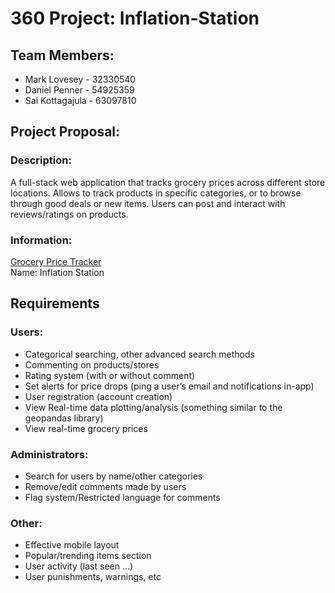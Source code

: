 # 360 Project: Inflation-Station

## Team Members:
- Mark Lovesey - 32330540
- Daniel Penner - 54925359
- Sai Kottagajula - 63097810
## Project Proposal:
### Description:<br/>
A full-stack web application that tracks grocery prices across different store locations. Allows to track products in specific categories, or to browse through good deals or new items. Users can post and interact with reviews/ratings on products.
### Information:
<ins>Grocery Price Tracker</ins><br/>
Name: Inflation Station<br/>
## Requirements
### Users:
- Categorical searching, other advanced search methods
- Commenting on products/stores
- Rating system (with or without comment)
- Set alerts for price drops (ping a user’s email and notifications in-app)
- User registration (account creation)
- View Real-time data plotting/analysis (something similar to the geopandas library)
- View real-time grocery prices 
### Administrators: 
- Search for users by name/other categories 
- Remove/edit comments made by users
- Flag system/Restricted language for comments
### Other:
- Effective mobile layout
- Popular/trending items section
- User activity (last seen …)
- User punishments, warnings, etc
